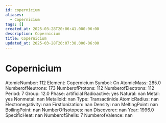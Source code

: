 ```yaml
---
id: copernicium
aliases:
  - Copernicium
tags: []
created_at: 2025-03-28T20:06:41.000-06:00
description: Copernicium
title: Copernicium
updated_at: 2025-03-28T20:07:38.000-06:00
---
```


# Copernicium 
AtomicNumber: 112
Element: Copernicium 
Symbol: Cn 
AtomicMass: 285.0
NumberofNeutrons: 173
NumberofProtons: 112
NumberofElectrons: 112
Period: 7
Group: 12.0
Phase: artificial
Radioactive: yes
Natural: nan
Metal: yes
Nonmetal: nan
Metalloid: nan
Type: Transactinide
AtomicRadius: nan
Electronegativity: nan
FirstIonization: nan
Density: nan
MeltingPoint: nan
BoilingPoint: nan
NumberOfIsotopes: nan
Discoverer: nan
Year: 1996.0
SpecificHeat: nan
NumberofShells: 7
NumberofValence: nan
